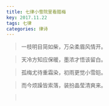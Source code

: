 ```yaml
---
title: 七律小雪院里看腊梅
key: 2017.11.22
tags: 七律
categories: 律诗
---
```


<blockquote class="blockquote-center">一枝明目简如柴，万朵柔眉风情开。
</blockquote>
<blockquote class="blockquote-center">天冷方知应保暖，墨浓才悟该留白。
</blockquote>
<blockquote class="blockquote-center">孤梅尤待重霜染，初雨更觉小雪皑。
</blockquote>
<blockquote class="blockquote-center">而今烦躁皆索落，装扮晶莹清爽来。
</blockquote>
<blockquote class="blockquote-center"></br>
</blockquote>
